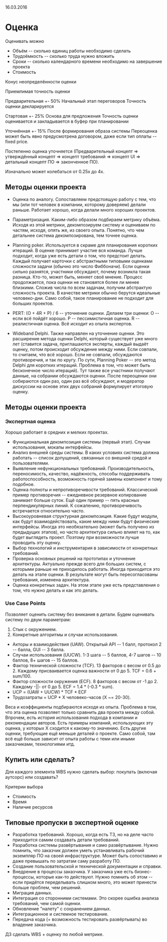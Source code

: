 16.03.2016

Оценка
================

Оценивать можно
* Объём -- сколько единиц работы необходимо сделать
* Трудоёмкость -- сколько труда нужно вложить
* Сроки -- сколько календарного времени необходимо на завершение проекта
* Стоимость

Конус неопределённости оценки

Приемлимая точность оценки

Предварительная +- 50%
Начальный этап переговоров
Точность оценки декларируется

Стартовая +- 25%
Основа для предложения
Точность оценки оценивается и закладывается в буфер при планировании

Уточнённая +- 15%
После формирования образа системы
Переоценка может быть явно предусмотрена договором, даже если тип оплаты -- fixed price.

Постепенно оценка уточняется (Предварительный концепт => утверждённый концепт =>  концепт требований => концепт UI => детальный концепт ПО => законченное ПО).

Изначально может колебаться от 0.25x до 4x.

Методы оценки проекта
------------------------
* Оценка по аналогу. Сопоставляем предстоящую работу с тем, что мы (или тот человек в компании, которому доверяем) делали раньше. Работает хорошо, когда делали много хороших проектов.

* Параметризация. Каким-либо образом подбираем метрику объёма. Исходя из этой метрики, декомпозируем систему и оцениваем по частям, исходя, опять же, из своего опыта. Понятно, что чем детальнее система декомпозирована, тем точнее оценка.

* Planning poker. Используется в скраме для планирования коротких итераций. В оценке принимает участие вся команда. Лучше подходит, когда уже есть детали о том, что предстоит делать. Каждый получает карточки с абстрактными типовыми оценками сложности задачи (обычно это число Фиббоначи). Если оценки сильно разнятся, участники обсуждают, почему возникла такая разница. Кто-то, может быть, меняет своё мнение. Процесс продолжается, пока оценки не становятся более ли менее близкими. Сложив числа по всем задачам, получим абстрактую сложность проекта. В качестве метрики обычно берутся идеальные человеко-дни. Само собой, такое планирование не подходит для больших проектов.

* PERT: (O + 4R + P) / 6 -- уточнение оценки. Делаем три оценки: O -- если всё пойдёт хорошо. Р -- пессимистичная оценка. R -- реалистичная оценка. Всё исходит из опыта экспертов.

* Wideband Delphi. Также направлен на уточнение оценки. Это расширение метода оценки Delphi, который существует уже много лет (ставится задача, приглашаются эксперты, каждый выдаёт оценку, потом происходит обсуждение между ними. Если совпали, то считаем, что всё хорошо. Если не совпали, обсуждаются противоречия, и так по кругу. По сути, Planning Poker -- это метод Delphi для коротких итераций. Проблема в том, что может быть бесконечное число итераций). Тут также все участники получают данные, на собрании обсуждаются оценки. После переоценки они собираются один раз, один раз всё обсуждают, и модератор дискуссии на основе этих двух собраний формулирует итоговую оценку.

Методы оценки проекта
--------
### Экспертная оценка
Хорошо работает в средних и мелких проектах.

* Функциональная декомпозиция системы (первый этап). Случаи использования, мокапы интерфейсы.
* Анализ внешней среды системы. В каких условиях система должна работать -- список допущений, связанных со внешней средой и пользователями.
* Выявление нефункциональных требований. Производительность, переносимость, качество, надёжность, способы поддерживать работоспособность, возможность горячей замены компонент и тому подобное.
* Оценка полноты и непротиворечивости требований. Классический пример противоречия -- ежедневное резервное копирование занимает больше суток. Ещё один пример -- пять красных перпендикулярных линий. К сожалению, противоречивость встречается относительно часто.
* Высокоуровневая структурная декомпозиция. Какие будут модули, как будут взаимодействовать, какие между ними будут физические интерфейсы. Иногда это необязательно (может быть получено из предыдущих этапов), но часто архитектура сильно влияет на то, как будет выглядеть проект. Поэтому при возможности лучше проводить эту оценку.
* Выбор технологий и инструментария в зависимости от конкретных требований.
* Проверка основных решений на прототипах и уточнение архитектуры. Актуально прежде всего для больших систем, с которыми раньше не приходилось работать. Иногда приходится это делать на этапе оценки. В результате могут быть пересогласованы требования, изменена архитектура.
* Оценка конкретных задач. На этом этапе уже есть представления о том, что нужно делать и как это делать.

### Use Case Points
Позволяет оценить систему без вникания в детали. Будем оценивать систему по двум параметрам:
1. Стык с окружением.
2. Конкретные алгоритмы и случаи использования.

* Акторы и взаимодействия (UAW). Открытый API -- 1 балл, протокол 2 -- балла, GUI -- 3 балла.
* Случаи использования (UUCW). 1-3 шага -- 5 баллов, 4-7 шагов -- 10 баллов, 8+ шагов -- 15 баллов.
* Фактор технической сложности (TCF). 13 факторов с весом от 0.5 до 2. Каждому присваивается оценка важности от 0 до 5. TCF = 0.6  + sum/100.
* Фактор сложности окружения (ECF). 8 факторов с весом от -1 до 2. Каждому -||- от 0 до 5. ECF = 1.4 * (-0.3 * sum).
* UCP = (UAW + UUCW) * TCF * ECF
* Трудозатраты = UCP * X человеко-часов (X ~= 20-30).

Веса и коэффициенты подбираются исходя из опыта.
Проблема в том, что эта оценка позволяет только сравнить два проекта между собой. Впрочем, есть история использования подхода в компании и рекомендации авторов.
Есть примеры компаний, использующих эту оценка, у которых X сходится к какому-то значению.
Есть другие оценки, требующие ещё меньше деталей о проекте. Само собой, там всё ещё больше зависит от опыта работы с теми или иными заказчиками, технологиями итд.

Купить или сделать?
-------------------
Для каждого элемента WBS нужно сделать выбор: покупать (включая аутсорс) или создавать?

Критерии выбора
* Стоимость
* Время
* Наличие ресурсов

Типовые пропуски в экспертной оценке
---------------------------------
* Разработка требований. Хорошо, когда есть ТЗ, но на деле часто приходится самим создавать детали требований.
* Разработка системы развёртывания и само развёртывание. Нужно помнить, что заказчик должен уметь устанавливать рабочий экземпляр ПО на своей инфраструктуре. Может быть сопоставимо и даже превышать по затратам саму разработу ПО.
* Создание пользовательской и технической документации и справки.
* Внедрение в процессы заказчика. У заказчика уже есть бизнес-процессы, которые как-то действуют. Нужно помнить об этом -- если придётся переделывать слишком много, это может принести больше проблем, чем решений.
* Миграция данных.
* Интеграция со сторонними системами. Это скорее ошибка анализа требований, чем самой оценки.
* Обновление "налету" с сохранением данных.
* Интеграционное и системное тестирование.
* Передача кода (+ возможность тестировать развёртывать) во владение заказчика.

ДЗ сделать WBS + оценку по любой метрике.
